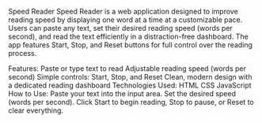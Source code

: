 Speed Reader
Speed Reader is a web application designed to improve reading speed by displaying one word at a time at a customizable pace. Users can paste any text, set their desired reading speed (words per second), and read the text efficiently in a distraction-free dashboard. The app features Start, Stop, and Reset buttons for full control over the reading process.

Features:
Paste or type text to read
Adjustable reading speed (words per second)
Simple controls: Start, Stop, and Reset
Clean, modern design with a dedicated reading dashboard
Technologies Used:
HTML
CSS
JavaScript
How to Use:
Paste your text into the input area.
Set the desired speed (words per second).
Click Start to begin reading, Stop to pause, or Reset to clear everything.
